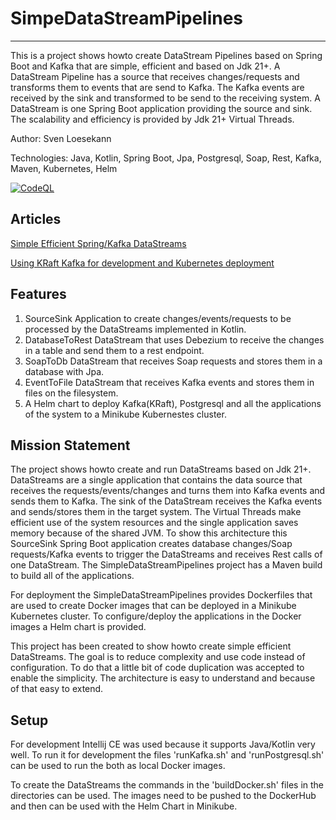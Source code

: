 # SimpeDataStreamPipelines

---

This is a project shows howto create DataStream Pipelines based on Spring Boot and Kafka 
that are simple, efficient and based on Jdk 21+. A DataStream Pipeline has a source that
receives changes/requests and transforms them to events that are send to Kafka. The 
Kafka events are received by the sink and transformed to be send to the receiving
system. A DataStream is one Spring Boot application providing the source and sink.
The scalability and efficiency is provided by Jdk 21+ Virtual Threads. 

Author: Sven Loesekann

Technologies: Java, Kotlin, Spring Boot, Jpa, Postgresql, Soap, Rest, Kafka, Maven,
Kubernetes, Helm

[![CodeQL](https://github.com/Angular2Guy/SimpleDataStreamPipelines/actions/workflows/codeql.yml/badge.svg)](https://github.com/Angular2Guy/SimpleDataStreamPipelines/actions/workflows/codeql.yml)

## Articles

[Simple Efficient Spring/Kafka DataStreams](https://angular2guy.wordpress.com/2025/02/24/simple-efficient-spring-kafka-datastreams/)

[Using KRaft Kafka for development and Kubernetes deployment](https://angular2guy.wordpress.com/2024/08/17/using-kraft-kafka-for-development-and-kubernetes-deployment/)

## Features

1. SourceSink Application to create changes/events/requests to be processed by the DataStreams implemented in Kotlin.
2. DatabaseToRest DataStream that uses Debezium to receive the changes in a table and send them to a rest endpoint.
3. SoapToDb DataStream that receives Soap requests and stores them in a database with Jpa.
4. EventToFile DataStream that receives Kafka events and stores them in files on the filesystem.
5. A Helm chart to deploy Kafka(KRaft), Postgresql and all the applications of the system to a Minikube Kubernestes cluster.

## Mission Statement

The project shows howto create and run DataStreams based on Jdk 21+. DataStreams are 
a single application that contains the data source that receives the requests/events/changes 
and turns them into Kafka events and sends them to Kafka. The sink of the DataStream 
receives the Kafka events and sends/stores them in the target system. The Virtual Threads 
make efficient use of the system resources and the single application saves memory 
because of the shared JVM. To show this architecture this SourceSink Spring Boot application
creates database changes/Soap requests/Kafka events to trigger the DataStreams and receives 
Rest calls of one DataStream. The SimpleDataStreamPipelines project has a Maven build
to build all of the applications. 

For deployment the SimpleDataStreamPipelines provides Dockerfiles that are used to 
create Docker images that can be deployed in a Minikube Kubernetes cluster. To 
configure/deploy the applications in the Docker images a Helm chart is provided. 

This project has been created to show howto create simple efficient DataStreams. 
The goal is to reduce complexity and use code instead of configuration. To do that a 
little bit of code duplication was accepted to enable the simplicity. The architecture 
is easy to understand and because of that easy to extend. 

## Setup

For development Intellij CE was used because it supports Java/Kotlin very well. 
To run it for development the files 'runKafka.sh' and 'runPostgresql.sh' can be used 
to run the both as local Docker images. 

To create the DataStreams the commands in the 'buildDocker.sh' files in the directories
can be used. The images need to be pushed to the DockerHub and then can be used with the 
Helm Chart in Minikube.